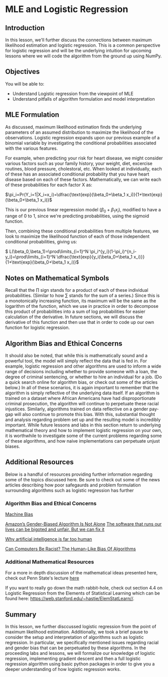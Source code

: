 
# MLE and Logistic Regression

## Introduction

In this lesson, we'll further discuss the connections between maximum likelihood estimation and logistic regression. This is a common perspective for logistic regression and will be the underlying intuition for upcoming lessons where we will code the algorithm from the ground up using NumPy.

## Objectives

You will be able to:
* Understand Logistic regression from the viewpoint of MLE
* Understand pitfalls of algorithm formulation and model interpretation

## MLE Formulation

As discussed, maximum likelihood estimation finds the underlying parameters of an assumed distribution to maximize the likelihood of the observations. Logistic regression expands upon our previous example of a binomial variable by investigating the conditional probabilities associated with the various features.  

For example, when predicting your risk for heart disease, we might consider various factors such as your family history, your weight, diet, excercise routines, blood pressure, cholestoral, etc. When looked at individually, each of these has an associated conditional probability that you have heart disease based on each of these factors. Mathematically, we can write each of these probabilities for each factor X as:

$\pi_i=Pr(Y_i=1|X_i=x_i)=\dfrac{\text{exp}(\beta_0+\beta_1 x_i)}{1+\text{exp}(\beta_0+\beta_1 x_i)}$

This is our previous linear regeression model ($\beta_0+\beta_1 x_i$), modified to have a range of 0 to 1, since we're predicting probabilities, using the sigmoid function.  

Then, combining these conditional probabilities from multiple features, we look to maximize the likelihood function of each of those independent conditional probabilities, giving us:  

$ L(\beta_0,\beta_1)=\prod\limits_{i=1}^N \pi_i^{y_i}(1-\pi_i)^{n_i-y_i}=\prod\limits_{i=1}^N \dfrac{\text{exp}\{y_i(\beta_0+\beta_1 x_i)\}}{1+\text{exp}(\beta_0+\beta_1 x_i)}$   


## Notes on Mathematical Symbols
Recall that the $\prod$ sign stands for a product of each of these individual probabilities. (Similar to how $\sum$ stands for the sum of a series.) Since this is a monotonically increasing function, its maximum will be the same as the logarithm of the function, which we use in practice in order to decompose this product of probabilities into a sum of log probabilities for easier calculation of the derivative. In future sections, we will discuss the derivative of this function and then use that in order to code up our own function for logistic regression.  

## Algorithm Bias and Ethical Concerns
It should also be noted, that while this is mathematically sound and a powerful tool, the model will simply reflect the data that is fed in. For example, logistic regression and other algorithms are used to inform a wide range of decisions including whether to provide someone with a loan, the degree of criminal sentencing, or whether to hire an individual for a job. (Do a quick search online for algorithm bias, or check out some of the articles below.) In all of these scenarios, it is again important to remember that the algorithm is simply reflective of the underlying data itself. If an algorithm is trained on a dataset where African Americans have had disproportionate criminal prosecution, the algorithm will continue to perpetuate these racial injustices. Similarly, algorithms trained on data reflective on a gender pay-gap will also continue to promote this bias. With this, substantial thought and analysis regarding problem set up and the resulting model is incredibly important. While future lessons and labs in this section return to underlying mathematical theory and how to implement logistic regression on your own, it is worthwhile to investigate some of the current problems regarding some of these algorithms, and how naive implementations can perpetuate unjust biases.

## Additional Resources
Below is a handful of resources providing further information regarding some of the topics discussed here. Be sure to check out some of the news articles describing how poor safegaurds and problem formulation surrounding algorithms such as logistic regression has further 
### Algorithm Bias and Ethical Concerns

[Machine Bias](https://www.propublica.org/article/machine-bias-risk-assessments-in-criminal-sentencing)

[Amazon’s Gender-Biased Algorithm Is Not Alone](https://www.bloomberg.com/opinion/articles/2018-10-16/amazon-s-gender-biased-algorithm-is-not-alone)
[The software that runs our lives can be bigoted and unfair. But we can fix it](https://www.bostonglobe.com/business/2017/12/21/the-software-that-runs-our-lives-can-bigoted-and-unfair-but-can-fix/RK4xG4gYxcVNVTIubeC1JI/story.html)

[Why artificial intelligence is far too human](https://www.bostonglobe.com/ideas/2017/07/07/why-artificial-intelligence-far-too-human/jvG77QR5xPbpwBL2ApAFAN/story.html)

[Can Computers Be Racist? The Human-Like Bias Of Algorithms](https://www.npr.org/2016/03/14/470427605/can-computers-be-racist-the-human-like-bias-of-algorithms)

### Additional Mathematical Resources
For a more in depth discussion of the mathematical ideas presented here, check out Penn State's lecture [here](https://onlinecourses.science.psu.edu/stat504/node/150/)

If you want to really go down the math rabbit-hole, check out section 4.4 on Logistic Regression from the Elements of Statistical Learning which can be found here: https://web.stanford.edu/~hastie/ElemStatLearn//.

## Summary

In this lesson, we further disccussed logistic regression from the point of maximum likelihood estimation. Additionally, we took a brief pause to consider the setup and interpretation of algorithms such as logistic regression. In particular, we specifically mentioned issues regarding racial and gender bias that can be perpetuated by these algorithms. In the proceeding labs and lessons, we will formalize our knowledge of logistic regression, implementing gradient descent and then a full logistic regression algorithm using basic python packages in order to give you a deeper understanding of how logistic regression works.
